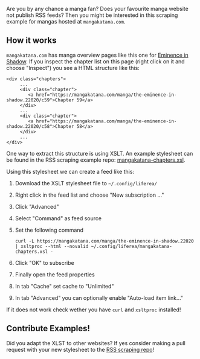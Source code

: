 Are you by any chance a manga fan? Does your favourite manga website not 
publish RSS feeds? Then you might be interested in this scraping example
for mangas hosted at `mangakatana.com`.

## How it works

`mangakatana.com` has manga overview pages like this one for 
[Eminence in Shadow](https://mangakatana.com/manga/the-eminence-in-shadow.22020).
If you inspect the chapter list on this page (right click on it 
and choose "Inspect") you see a HTML structure like this:

    <div class="chapters">
         ...
         <div class="chapter">
            <a href="https://mangakatana.com/manga/the-eminence-in-shadow.22020/c59">Chapter 59</a>
         </div>
         ...
         <div class="chapter">
            <a href="https://mangakatana.com/manga/the-eminence-in-shadow.22020/c58">Chapter 58</a>
         </div>
         ...
    </div>

One way to extract this structure is using XSLT. An example stylesheet
can be found in the RSS scraping example repo: [mangakatana-chapters.xsl](https://github.com/lwindolf/rss-scraping/blob/main/examples/mangakatana-chapters.xsl).

Using this stylesheet we can create a feed like this:

1. Download the XSLT stylesheet file to `~/.config/liferea/`
2. Right click in the feed list and choose "New subscription ..."
3. Click "Advanced"
4. Select "Command" as feed source
5. Set the following command

       curl -L https://mangakatana.com/manga/the-eminence-in-shadow.22020 | xsltproc --html --novalid ~/.config/liferea/mangakatana-chapters.xsl -

6. Click "OK" to subscribe
7. Finally open the feed properties
8. In tab "Cache" set cache to "Unlimited"
9. In tab "Advanced" you can optionally enable "Auto-load item link..."

If it does not work check wether you have `curl` and `xsltproc` installed!

## Contribute Examples!

Did you adapt the XLST to other websites? If yes consider making a pull request with
your new stylesheet to the [RSS scraping repo](https://github.com/lwindolf/rss-scraping)!
